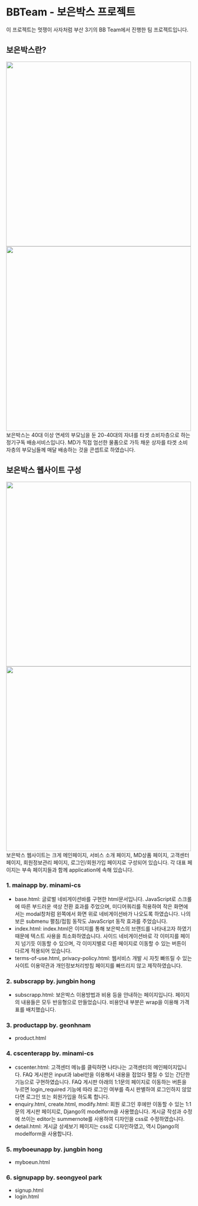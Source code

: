 # BBTeam - 보은박스 프로젝트
이 프로젝트는 멋쟁이 사자처럼 부산 3기의 BB Team에서 진행한 팀 프로젝트입니다.

## 보은박스란?
<div>
  <img src="https://user-images.githubusercontent.com/66506477/103867713-290add00-510b-11eb-83de-a47ca7cb61d0.jpg" width="500px" />
  <img src="https://user-images.githubusercontent.com/66506477/103867718-2ad4a080-510b-11eb-8fd2-ebe1a67d2969.jpg" width="500px" />
</div>
보은박스는 40대 이상 연세의 부모님을 둔 20-40대의 자녀를 타겟 소비자층으로 하는 정기구독 배송서비스입니다.
MD가 직접 엄선한 물품으로 가득 채운 상자를 타겟 소비자층의 부모님들께 매달 배송하는 것을 콘셉트로 하였습니다.

## 보은박스 웹사이트 구성
<div>
  <img src="https://user-images.githubusercontent.com/66506477/103867720-2ad4a080-510b-11eb-95f9-857c2b7fc579.jpg" width="500px" />
  <img src="https://user-images.githubusercontent.com/66506477/103867721-2b6d3700-510b-11eb-9245-5dea6b438476.jpg" width="500px" />
</div>
보은박스 웹사이트는 크게 메인페이지, 서비스 소개 페이지, MD상품 페이지, 고객센터 페이지, 회원정보관리 페이지, 로그인/회원가입 페이지로 구성되어 있습니다.
각 대표 페이지는 부속 페이지들과 함께 application에 속해 있습니다.

### 1. mainapp by. minami-cs
- base.html: 
글로벌 네비게이션바를 구현한 html문서입니다.
JavaScript로 스크롤에 따른 부드러운 색상 전환 효과를 주었으며, 미디어쿼리를 적용하여 작은 화면에서는 modal창처럼 왼쪽에서 화면 위로 네비게이션바가 나오도록 하였습니다.
나의보은 submenu 펼침/접힘 동작도 JavaScript 동작 효과를 주었습니다.
- index.html: 
index.html은 이미지를 통해 보은박스의 브랜드를 나타내고자 하였기 때문에 텍스트 사용을 최소화하였습니다.
사이드 네비게이션바로 각 이미지를 페이지 넘기듯 이동할 수 있으며, 각 이미지별로 다른 페이지로 이동할 수 있는 버튼이 다르게 적용되어 있습니다.
- terms-of-use.html, privacy-policy.html: 
웹서비스 개발 시 자칫 빠뜨릴 수 있는 사이트 이용약관과 개인정보처리방침 페이지를 빠뜨리지 않고 제작하였습니다.

### 2. subscrapp by. jungbin hong
- subscrapp.html:
보은박스 이용방법과 비용 등을 안내하는 페이지입니다.
페이지의 내용들은 모두 반응형으로 만들었습니다.
비용안내 부분은 wrap을 이용해 가격표를 배치했습니다.

### 3. productapp by. geonhnam
- product.html

### 4. cscenterapp by. minami-cs
- cscenter.html:
고객센터 메뉴를 클릭하면 나타나는 고객센터의 메인페이지입니다.
FAQ 게시판은 input과 label만을 이용해서 내용을 접었다 펼칠 수 있는 간단한 기능으로 구현하였습니다.
FAQ 게시판 아래의 1:1문의 페이지로 이동하는 버튼을 누르면 login_required 기능에 따라 로그인 여부를 즉시 판별하여 로그인하지 않았다면 로그인 또는 회원가입을 하도록 합니다.
- enquiry.html, create.html, modify.html: 
회원 로그인 후에만 이동할 수 있는 1:1문의 게시판 페이지로, Django의 modelform을 사용했습니다.
게시글 작성과 수정에 쓰이는 editor는 summernote를 사용하여 디자인을 css로 수정하였습니다.
- detail.html: 
게시글 상세보기 페이지는 css로 디자인하였고, 역시 Django의 modelform을 사용합니다.

### 5. myboeunapp by. jungbin hong
- myboeun.html


### 6. signupapp by. seongyeol park
- signup.html
- login.html
